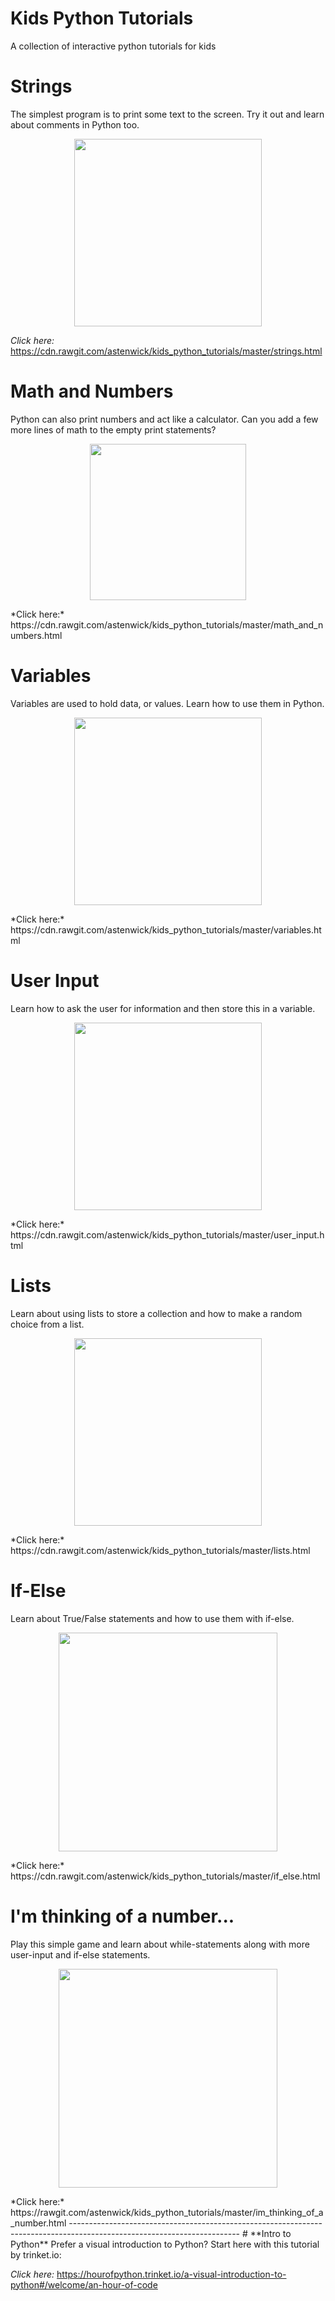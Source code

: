 # Kids Python Tutorials
A collection of interactive python tutorials for kids

# **Strings**
The simplest program is to print some text to the screen. Try it out and learn about comments in Python too.
<p align="center">
  <a href="https://cdn.rawgit.com/astenwick/kids_python_tutorials/master/strings.html">
    <img src="http://www.htmliseasy.com/about_gifs/hello_world.gif" width="300"/>
  </a>
</p>

*Click here:* https://cdn.rawgit.com/astenwick/kids_python_tutorials/master/strings.html

# **Math and Numbers**
Python can also print numbers and act like a calculator. Can you add a few more lines of math to the empty print statements?
<p align="center">
  <a href="https://cdn.rawgit.com/astenwick/kids_python_tutorials/master/math_and_numbers.html">
    <img src="http://www.newtechmachinery.com/wp-content/uploads/2011/09/calculator.png" width="250"/>
  </a>
</p>
*Click here:* https://cdn.rawgit.com/astenwick/kids_python_tutorials/master/math_and_numbers.html

# **Variables**
Variables are used to hold data, or values. Learn how to use them in Python.
<p align="center">
  <a href="https://cdn.rawgit.com/astenwick/kids_python_tutorials/master/variables.html">
    <img src="http://img.c4learn.com/2012/02/Variable-in-Java.jpg" width="300"/>
  </a>
</p>
*Click here:* https://cdn.rawgit.com/astenwick/kids_python_tutorials/master/variables.html

# **User Input**
Learn how to ask the user for information and then store this in a variable.
<p align="center">
  <a href="https://cdn.rawgit.com/astenwick/kids_python_tutorials/master/user_input.html">
    <img src="https://crohnsandtherealgirl.files.wordpress.com/2015/06/name-tag.jpg" width="300"/>
  </a>
</p>
*Click here:* https://cdn.rawgit.com/astenwick/kids_python_tutorials/master/user_input.html

# **Lists**
Learn about using lists to store a collection and how to make a random choice from a list.
<p align="center">
  <a href="https://cdn.rawgit.com/astenwick/kids_python_tutorials/master/lists.html">
    <img src="http://blog.enjoycss.com/wp-content/uploads/2015/09/woman-making-list.jpg" width="300"/>
  </a>
</p>
*Click here:* https://cdn.rawgit.com/astenwick/kids_python_tutorials/master/lists.html

# **If-Else**
Learn about True/False statements and how to use them with if-else.
<p align="center">
  <a href="https://cdn.rawgit.com/astenwick/kids_python_tutorials/master/if_else.html">
    <img src="https://www.kirupa.com/html5/images/conditional_start_72.png" width="350"/>
  </a>
</p>
*Click here:* https://cdn.rawgit.com/astenwick/kids_python_tutorials/master/if_else.html
 
 # **I'm thinking of a number...**
 Play this simple game and learn about while-statements along with more user-input and if-else statements.
<p align="center">
  <a href="https://rawgit.com/astenwick/kids_python_tutorials/master/im_thinking_of_a_number.html">
    <img src="https://dryuc24b85zbr.cloudfront.net/tes/resources/7106535/image?width=500&height=500&version=1439945873388" width="350"/>
  </a>
</p>
*Click here:* https://rawgit.com/astenwick/kids_python_tutorials/master/im_thinking_of_a_number.html
------------------------------------------------------------------------------------------------------------------------
# **Intro to Python**
Prefer a visual introduction to Python? Start here with this tutorial by trinket.io:

*Click here:* https://hourofpython.trinket.io/a-visual-introduction-to-python#/welcome/an-hour-of-code

